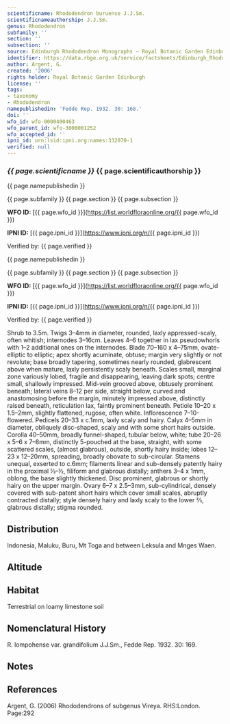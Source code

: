```yaml
---
scientificname: Rhododendron buruense J.J.Sm.
scientificnameauthorship: J.J.Sm.
genus: Rhododendron
subfamily: ''
section: ''
subsection: ''
source: Edinburgh Rhododendron Monographs – Royal Botanic Garden Edinburgh
identifier: https://data.rbge.org.uk/service/factsheets/Edinburgh_Rhododendron_Monographs.xhtml
author: Argent, G.
created: '2006'
rights holder: Royal Botanic Garden Edinburgh
license: ''
tags:
- taxonomy
- Rhododendron
namepublishedin: 'Fedde Rep. 1932. 30: 168.'
doi: ''
wfo_id: wfo-0000400463
wfo_parent_id: wfo-3000001252
wfo_accepted_id: ''
ipni_id: urn:lsid:ipni.org:names:332070-1
verified: null
---
```

### _{{ page.scientificname }}_ {{ page.scientificauthorship }}
 {{ page.namepublishedin }}

{{ page.subfamily }} {{ page.section }} {{ page.subsection }}

**WFO ID:** [{{ page.wfo_id }}](https://list.worldfloraonline.org/{{ page.wfo_id }})

**IPNI ID:** [{{ page.ipni_id }}](https://www.ipni.org/n/{{ page.ipni_id }})

Verified by: {{ page.verified }}

 {{ page.namepublishedin }}

{{ page.subfamily }} {{ page.section }} {{ page.subsection }}

**WFO ID:** [{{ page.wfo_id }}](https://list.worldfloraonline.org/{{ page.wfo_id }})

**IPNI ID:** [{{ page.ipni_id }}](https://www.ipni.org/n/{{ page.ipni_id }})

Verified by: {{ page.verified }}



Shrub to 3.5m. Twigs 3–4mm in diameter, rounded, laxly appressed-scaly, often whitish; internodes 3–16cm. Leaves 4–6 together in lax pseudowhorls with 1–2 add­itional ones on the internodes. Blade 70–160 x 4–75mm, ovate-elliptic to elliptic; apex shortly acuminate, obtuse; margin very slightly or not revolute; base broadly tapering, sometimes nearly rounded, glabrescent above when mature, laxly persistently scaly beneath. Scales small, marginal zone variously lobed, fragile and disappearing, leaving dark spots; centre small, shallowly impressed. Mid-vein grooved above, obtusely prominent beneath; lateral veins 8–12 per side, straight below, curved and anastomosing before the margin, minutely impressed above, distinctly raised beneath, reticulation lax, faintly prominent beneath. Petiole 10–20 x 1.5–2mm, slightly flattened, rugose, often white. Inflorescence 7–10-flowered. Pedicels 20–33 x c.1mm, laxly scaly and hairy. Calyx 4–5mm in diameter, obliquely disc-shaped, scaly and with some short hairs outside. Corolla 40–50mm, broadly funnel-shaped, tubular below, white; tube 20–26 x 5–6 x 7–8mm, distinctly 5-pouched at the base, straight, with some scattered scales, (almost glabrous), outside, shortly hairy inside; lobes 12–23 x 12–20mm, spreading, broadly obovate to sub-circular. Stamens unequal, exserted to c.6mm; filaments linear and sub-densely patently hairy in the proximal 1⁄3–½, filiform and glabrous distally; anthers 3–4 x 1mm, oblong, the base slightly thickened. Disc prominent, glabrous or shortly hairy on the upper margin. Ovary 6–7 x 2.5–3mm, sub-cylindrical, densely covered with sub-patent short hairs which cover small scales, abruptly contracted distally; style densely hairy and laxly scaly to the lower 2⁄3, glabrous distally; stigma rounded.

## Distribution
Indonesia, Maluku, Buru, Mt Toga and between Leksula and Mnges Waen.

## Altitude


## Habitat
Terrestrial on loamy limestone soil

## Nomenclatural History
R. lompohense var. grandifolium J.J.Sm., Fedde Rep. 1932. 30: 169.
                       
## Notes


## References

Argent, G. (2006) Rhododendrons of subgenus Vireya. RHS:London. Page:292
